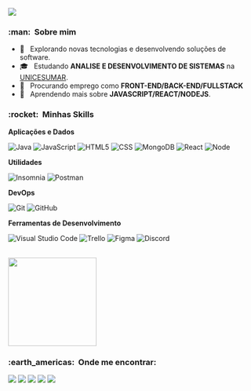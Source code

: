 ![](https://komarev.com/ghpvc/?username=pitermb&color=006bed)

<h3> :man: &nbsp;Sobre mim </h3>

- 🤔 &nbsp; Explorando novas tecnologias e desenvolvendo soluções de software.
- 🎓 &nbsp; Estudando **ANALISE E DESENVOLVIMENTO DE SISTEMAS** na <a href="https://www.unicesumar.edu.br">UNICESUMAR</a>.
- 💼 &nbsp; Procurando emprego como **FRONT-END/BACK-END/FULLSTACK**
- 🌱 &nbsp; Aprendendo mais sobre **JAVASCRIPT/REACT/NODEJS**.

<h3> :rocket: &nbsp;Minhas Skills </h3>

**Aplicações e Dados**

  ![Java](https://img.shields.io/badge/-Java-333333?style=flat&logo=Java&logoColor=007396)
  ![JavaScript](https://img.shields.io/badge/-JavaScript-333333?style=flat&logo=javascript)
  ![HTML5](https://img.shields.io/badge/-HTML5-333333?style=flat&logo=HTML5)
  ![CSS](https://img.shields.io/badge/-CSS-333333?style=flat&logo=CSS3&logoColor=1572B6)
  ![MongoDB](https://img.shields.io/badge/-MongoDB-333333?style=flat&logo=mongodb)
  ![React](https://img.shields.io/badge/-React-333333?style=flat&logo=react)
  ![Node](https://img.shields.io/badge/-NodeJS-333333?style=flat&logo=node.js)
 
**Utilidades**

  ![Insomnia](https://img.shields.io/badge/-Insomnia-333333?style=flat&logo=insomnia)
  ![Postman](https://img.shields.io/badge/-Postman-333333?style=flat&logo=postman)

**DevOps**

  ![Git](https://img.shields.io/badge/-Git-333333?style=flat&logo=git)
  ![GitHub](https://img.shields.io/badge/-GitHub-333333?style=flat&logo=github)

**Ferramentas de Desenvolvimento**

  ![Visual Studio Code](https://img.shields.io/badge/-Visual%20Studio%20Code-333333?style=flat&logo=visual-studio-code&logoColor=007ACC)
  ![Trello](https://img.shields.io/badge/-Trello-333333?style=flat&logo=trello&logoColor=007ACC)
  ![Figma](https://img.shields.io/badge/-Figma-333333?style=flat&logo=figma&logoColor=007ACC)
  ![Discord](https://img.shields.io/badge/-Discord-333333?style=flat&logo=discord&logoColor=007ACC)

<br/>

<a href="https://github.com/pitermb">
  <img height="180em" src="https://github-readme-stats.vercel.app/api?username=pitermb&theme=dracula&show_icons=true" />
</a>

<br/>

<h3> :earth_americas: &nbsp;Onde me encontrar: </h3> 

<p align="left">
  <a href="mailto:melobruner@gmail.com" alt="Gmail">
  <img src="https://img.shields.io/badge/-Gmail-FF0000?style=flat-square&labelColor=FF0000&logo=gmail&logoColor=white&link=mailto:melobruner@gmail.com" /></a>

  <a href="https://www.linkedin.com/in/piter-merlo-bruner/" alt="Linkedin">
  <img src="https://img.shields.io/badge/-Linkedin-0e76a8?style=flat-square&logo=Linkedin&logoColor=white&link=https://www.linkedin.com/in/piter-merlo-bruner/" /></a>

  <a href="https://api.whatsapp.com/send?phone=5547992422002" alt="WhatsApp">
  <img src="https://img.shields.io/badge/-WhatsApp-25d366?style=flat-square&labelColor=25d366&logo=whatsapp&logoColor=white&link=https://api.whatsapp.com/send?phone=5547992422002"/></a>

  <a href="https://www.facebook.com/merlobruner/" alt="Facebook">
  <img src="https://img.shields.io/badge/-Facebook-3b5998?style=flat-square&labelColor=3b5998&logo=facebook&logoColor=white&link=https://www.facebook.com/merlobruner/"/></a>

  <a href="https://www.instagram.com/_pitermb_/" alt="Instagram">
  <img src="https://img.shields.io/badge/-Instagram-DF0174?style=flat-square&labelColor=DF0174&logo=instagram&logoColor=white&link=https://www.instagram.com/_pitermb_/"/></a>
</p>  
